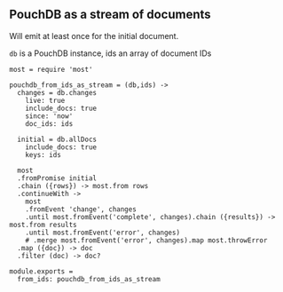 PouchDB as a stream of documents
--------------------------------

Will emit at least once for the initial document.

`db` is a PouchDB instance, ids an array of document IDs

    most = require 'most'

    pouchdb_from_ids_as_stream = (db,ids) ->
      changes = db.changes
        live: true
        include_docs: true
        since: 'now'
        doc_ids: ids

      initial = db.allDocs
        include_docs: true
        keys: ids

      most
      .fromPromise initial
      .chain ({rows}) -> most.from rows
      .continueWith ->
        most
        .fromEvent 'change', changes
        .until most.fromEvent('complete', changes).chain ({results}) -> most.from results
        .until most.fromEvent('error', changes)
        # .merge most.fromEvent('error', changes).map most.throwError
      .map ({doc}) -> doc
      .filter (doc) -> doc?

    module.exports =
      from_ids: pouchdb_from_ids_as_stream
